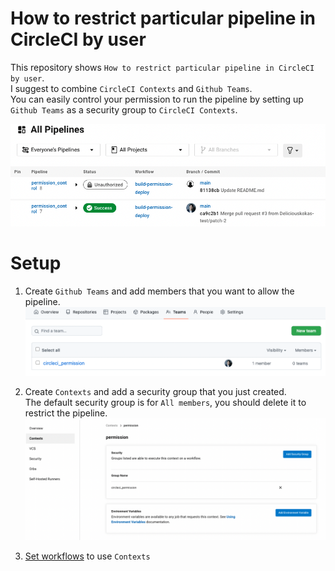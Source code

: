 # How to restrict particular pipeline in CircleCI by user
This repository shows `How to restrict particular pipeline in CircleCI by user`.  
I suggest to combine `CircleCI Contexts` and `Github Teams`.  
You can easily control your permission to run the pipeline by setting up `Github Teams` as a security group to `CircleCI Contexts`.

![](./img/01.png)

# Setup
1. Create `Github Teams` and add members that you want to allow the pipeline.
![](./img/02.png)

2. Create `Contexts` and add a security group that you just created.  
  The default security group is for `All members`, you should delete it to restrict the pipeline.
![](./img/03.png)

3. [Set workflows](./.circleci/config.yml#L24) to use `Contexts`
